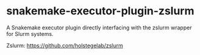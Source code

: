 # snakemake-executor-plugin-zslurm

A Snakemake executor plugin directly interfacing with the zslurm wrapper for Slurm systems.

Zslurm: https://github.com/holstegelab/zslurm

